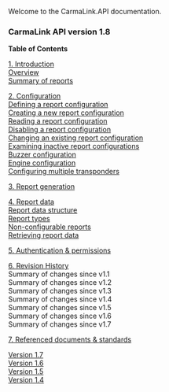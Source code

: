 Welcome to the CarmaLink.API documentation. 

<h3>CarmaLink API version 1.8</h3>  
<b>Table of Contents</b>  
  
[1. Introduction](/introduction.md)  
[Overview](/introduction.md)  
[Summary of reports](/summaryOfReports.md)  
  
[2. Configuration](/2configuration.md)  
[Defining a report configuration](/definingReportConfig.md)  
[Creating a new report configuration](/creatingNewReportConfig.md)  
[Reading a report configuration](/readingReportConfig.md)  
[Disabling a report configuration](/disablingReportConfig.md)  
[Changing an existing report configuration](/changingExistingConfig.md)  
[Examining inactive report configurations](/examiningInactive.md)  
[Buzzer configuration](/buzzerConfig.md)  
[Engine configuration](/engineConfig.md)  
[Configuring multiple transponders](/configuringMult.md)  

[3. Report generation]()  

[4. Report data](/3reportData.md)    
[Report data structure](/reportDataStructure.md)  
[Report types](/reportTypes.md)  
[Non-configurable reports](/nonConfigurable.md)  
[Retrieving report data](/retrievingReportData.md)  

[5. Authentication & permissions](/4authenticationPermissions.md)  

[6. Revision History](/5revisionHistory.md)  
Summary of changes since v1.1  
Summary of changes since v1.2  
Summary of changes since v1.3  
Summary of changes since v1.4  
Summary of changes since v1.5  
Summary of changes since v1.6  
Summary of changes since v1.7  

[7. Referenced documents & standards](/6referencedDocStand.md)  

<a href="https://github.com/CarmaSys/CarmaLinkAPI/tree/1.7">Version 1.7</a>  
<a href="https://github.com/CarmaSys/CarmaLinkAPI/tree/1.6">Version 1.6</a>  
<a href="https://github.com/CarmaSys/CarmaLinkAPI/tree/1.5">Version 1.5</a>  
<a href="https://github.com/CarmaSys/CarmaLinkAPI/tree/1.4">Version 1.4</a>  
